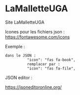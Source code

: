 # LaMalletteUGA
Site LaMalletteUGA

Icones pour les fichiers json  :  
https://fontawesome.com/icons

Exemple : 

```
dans le JSON : 
          "icon": "fas fa-book",
          remplacer par : 
          "icon": "fas fa-file",
```

JSON editor : 

https://jsoneditoronline.org/
